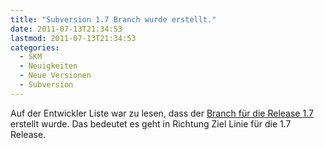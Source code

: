 ```yaml
---
title: "Subversion 1.7 Branch wurde erstellt."
date: 2011-07-13T21:34:53
lastmod: 2011-07-13T21:34:53
categories:
  - SKM
  - Neuigkeiten
  - Neue Versionen
  - Subversion
---
```

Auf der Entwickler Liste war zu lesen, dass der <a href="http://old.nabble.com/1.7.x-branch-has-been-created-ts32053470.html">Branch für die Release 1.7</a> erstellt wurde. Das bedeutet es geht in Richtung Ziel Linie für die 1.7 Release.
